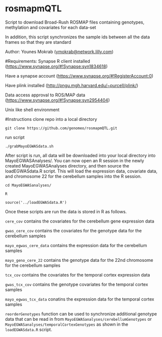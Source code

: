 # rosmapmQTL
Script to download Broad-Rush ROSMAP files containing genotypes, methylation and covariates for each data-set

In addition, this script synchronizes the sample ids between all the data frames so that they are standard

Author: Younes Mokrab (ymokrab@network.lilly.com)

#Requirements:
Synapse R client installed (https://www.synapse.org/#!Synapse:syn1834618)

Have a synapse account (https://www.synapse.org/#!RegisterAccount:0)

Have plink installed (http://pngu.mgh.harvard.edu/~purcell/plink/)

Data access approval to ROS/MAP data (https://www.synapse.org/#!Synapse:syn2954404)

Unix like shell environment

#Instructions
clone repo into a local directory

``
git clone https://github.com/genomeo/rosmapmQTL.git
``

run script

``
./grabMayoEGWASdata.sh
``

After script is run, all data will be downloaded into your local directory into MayoEGWASAnalyses/.  You can now open an R session in the newly created MayoEGWASAnalyses directory, and then source the loadEGWASdata.R script.  This will load the expression data, covariate data, and chromosome 22 for the cerebellum samples into the R session.

``
cd MayoEGWASanalyses/
``

``
R
``

``
source('../loadEGWASdata.R')
``

Once these scripts are run the data is stored in R as follows.

`cere_cov` contains the covariates for the cerebellum gene expression data

`gwas_cere_cov` contains the covariates for the genotype data for the cerebellum samples

`mayo_egwas_cere_data` contains the expression data for the cerebellum samples

`mayo_geno_cere_22` contains the genotype data for the 22nd chromosome for the cerebellum samples

`tcx_cov` contains the covariates for the temporal cortex expression data

`gwas_tcx_cov` contains the genotype covariates for the temporal cortex samples

`mayo_egwas_tcx_data` conatins the expression data for the temporal cortex samples

`reorderGenotypes` function can be used to synchronize additional genotype data that can be read in from `MayoEGWASanalyses/cerebellumGenotypes` or `MayoEGWASanalyses/temporalCortexGenotypes` as shown in the `loadEGWASdata.R` script.
